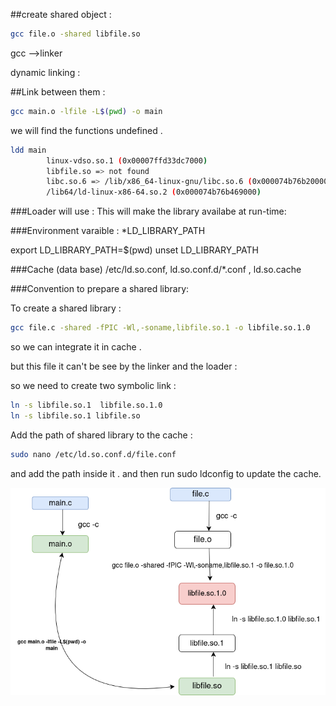 ##create shared object :
```bash
gcc file.o -shared libfile.so

```
gcc -->linker 

dynamic linking :

##Link between them :
```bash
gcc main.o -lfile -L$(pwd) -o main

```

we will find the functions undefined .

```bash
ldd main
        linux-vdso.so.1 (0x00007ffd33dc7000)
        libfile.so => not found
        libc.so.6 => /lib/x86_64-linux-gnu/libc.so.6 (0x000074b76b200000)
        /lib64/ld-linux-x86-64.so.2 (0x000074b76b469000)

```

###Loader will use :
This will make the library availabe at run-time:

###Environment varaible :
*LD_LIBRARY_PATH

export LD_LIBRARY_PATH=$(pwd)
unset LD_LIBRARY_PATH
 
###Cache (data base)
/etc/ld.so.conf, ld.so.conf.d/*.conf , ld.so.cache 

###Convention to prepare a shared library:

To create a shared library :

```bash
gcc file.c -shared -fPIC -Wl,-soname,libfile.so.1 -o libfile.so.1.0

```


so we can integrate it in cache .

but this file it can't be see by the linker and the loader :

so we need to create two symbolic link :

```bash
ln -s libfile.so.1  libfile.so.1.0
ln -s libfile.so.1 libfile.so

```

Add the path of shared library to the cache :


```bash
sudo nano /etc/ld.so.conf.d/file.conf

```

and add the path inside it .
and then run sudo ldconfig to update the cache.

![linking graph](shared-library.drawio.png)
